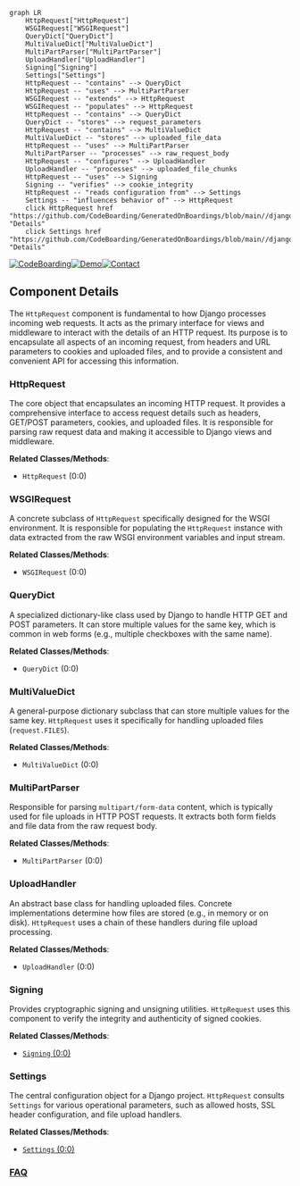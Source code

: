```mermaid
graph LR
    HttpRequest["HttpRequest"]
    WSGIRequest["WSGIRequest"]
    QueryDict["QueryDict"]
    MultiValueDict["MultiValueDict"]
    MultiPartParser["MultiPartParser"]
    UploadHandler["UploadHandler"]
    Signing["Signing"]
    Settings["Settings"]
    HttpRequest -- "contains" --> QueryDict
    HttpRequest -- "uses" --> MultiPartParser
    WSGIRequest -- "extends" --> HttpRequest
    WSGIRequest -- "populates" --> HttpRequest
    HttpRequest -- "contains" --> QueryDict
    QueryDict -- "stores" --> request_parameters
    HttpRequest -- "contains" --> MultiValueDict
    MultiValueDict -- "stores" --> uploaded_file_data
    HttpRequest -- "uses" --> MultiPartParser
    MultiPartParser -- "processes" --> raw_request_body
    HttpRequest -- "configures" --> UploadHandler
    UploadHandler -- "processes" --> uploaded_file_chunks
    HttpRequest -- "uses" --> Signing
    Signing -- "verifies" --> cookie_integrity
    HttpRequest -- "reads configuration from" --> Settings
    Settings -- "influences behavior of" --> HttpRequest
    click HttpRequest href "https://github.com/CodeBoarding/GeneratedOnBoardings/blob/main//django/HttpRequest.md" "Details"
    click Settings href "https://github.com/CodeBoarding/GeneratedOnBoardings/blob/main//django/Settings.md" "Details"
```
[![CodeBoarding](https://img.shields.io/badge/Generated%20by-CodeBoarding-9cf?style=flat-square)](https://github.com/CodeBoarding/GeneratedOnBoardings)[![Demo](https://img.shields.io/badge/Try%20our-Demo-blue?style=flat-square)](https://www.codeboarding.org/demo)[![Contact](https://img.shields.io/badge/Contact%20us%20-%20contact@codeboarding.org-lightgrey?style=flat-square)](mailto:contact@codeboarding.org)

## Component Details

The `HttpRequest` component is fundamental to how Django processes incoming web requests. It acts as the primary interface for views and middleware to interact with the details of an HTTP request. Its purpose is to encapsulate all aspects of an incoming request, from headers and URL parameters to cookies and uploaded files, and to provide a consistent and convenient API for accessing this information.

### HttpRequest
The core object that encapsulates an incoming HTTP request. It provides a comprehensive interface to access request details such as headers, GET/POST parameters, cookies, and uploaded files. It is responsible for parsing raw request data and making it accessible to Django views and middleware.


**Related Classes/Methods**:

- `HttpRequest` (0:0)


### WSGIRequest
A concrete subclass of `HttpRequest` specifically designed for the WSGI environment. It is responsible for populating the `HttpRequest` instance with data extracted from the raw WSGI environment variables and input stream.


**Related Classes/Methods**:

- `WSGIRequest` (0:0)


### QueryDict
A specialized dictionary-like class used by Django to handle HTTP GET and POST parameters. It can store multiple values for the same key, which is common in web forms (e.g., multiple checkboxes with the same name).


**Related Classes/Methods**:

- `QueryDict` (0:0)


### MultiValueDict
A general-purpose dictionary subclass that can store multiple values for the same key. `HttpRequest` uses it specifically for handling uploaded files (`request.FILES`).


**Related Classes/Methods**:

- `MultiValueDict` (0:0)


### MultiPartParser
Responsible for parsing `multipart/form-data` content, which is typically used for file uploads in HTTP POST requests. It extracts both form fields and file data from the raw request body.


**Related Classes/Methods**:

- `MultiPartParser` (0:0)


### UploadHandler
An abstract base class for handling uploaded files. Concrete implementations determine how files are stored (e.g., in memory or on disk). `HttpRequest` uses a chain of these handlers during file upload processing.


**Related Classes/Methods**:

- `UploadHandler` (0:0)


### Signing
Provides cryptographic signing and unsigning utilities. `HttpRequest` uses this component to verify the integrity and authenticity of signed cookies.


**Related Classes/Methods**:

- <a href="https://github.com/django/django/blob/master/django/core/signing.py#L0-L0" target="_blank" rel="noopener noreferrer">`Signing` (0:0)</a>


### Settings
The central configuration object for a Django project. `HttpRequest` consults `Settings` for various operational parameters, such as allowed hosts, SSL header configuration, and file upload handlers.


**Related Classes/Methods**:

- <a href="https://github.com/django/django/blob/master/tests/flatpages_tests/settings.py#L0-L0" target="_blank" rel="noopener noreferrer">`Settings` (0:0)</a>




### [FAQ](https://github.com/CodeBoarding/GeneratedOnBoardings/tree/main?tab=readme-ov-file#faq)